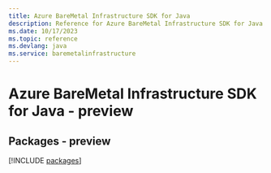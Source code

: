 ```yaml
---
title: Azure BareMetal Infrastructure SDK for Java
description: Reference for Azure BareMetal Infrastructure SDK for Java
ms.date: 10/17/2023
ms.topic: reference
ms.devlang: java
ms.service: baremetalinfrastructure
---
```

# Azure BareMetal Infrastructure SDK for Java - preview
## Packages - preview
[!INCLUDE [packages](baremetal-infrastructure-index.md)]